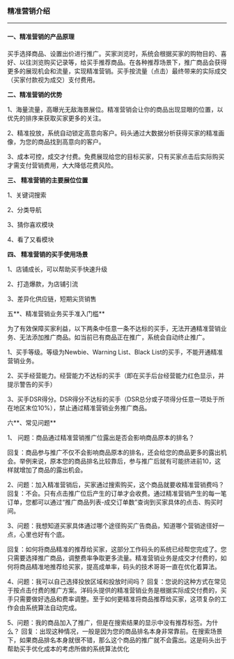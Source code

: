 ### 精准营销介绍

---

#### **一、精准营销的产品原理**

买手选择商品、设置出价进行推广。买家浏览时，系统会根据买家的购物目的、喜好、以往浏览购买记录等，给买手推荐商品。在各种推荐场景下，推广商品会获得更多的展现机会和流量，实现精准营销。买手按流量（点击）最终带来的实际成交（买家付款视为成交）支付费用。

**二、精准营销的优势**

1、海量流量，高曝光无敌海景展位。精准营销会让你的商品出现显眼的位置，以优先的排序来获取买家更多的关注。

2、精准投放，系统自动锁定高意向客户。码头通过大数据分析获得买家的精准画像，为您的商品找到高意向的客户。

3、成本可控，成交才付费。免费展现给您的目标买家，只有买家点击后实际购买才需支付营销费用，大大降低花费风险。

**三、 精准营销的主要展位位置**

1、关键词搜索

2、分类导航

3、猜你喜欢模块

4、看了又看模块

**四、 精准营销的买手使用场景**

1、店铺成长，可以帮助买手快速升级

2、打造爆款，为店铺引流

3、差异化供应链，短期尖货销售


五**、精准营销业务买手准入门槛**

为了有效保障买家利益，以下两条中任意一条不达标的买手，无法开通精准营销业务、无法添加推广商品。如当前已有商品正在推广，系统会自动终止推广。

1、买手等级。等级为Newbie、Warning List、Black List的买手，不能开通精准营销业务。

2、买手经营能力。经营能力不达标的买手（即在买手后台经营能力红色显示，并提示警告的买手）

3、买手DSR得分。DSR得分不达标的买手（DSR总分或子项得分任意一项处于所在地区末位10%），禁止通过精准营销业务推广商品。

六**、常见问题**

1、 问题：商品通过精准营销推广位露出是否会影响商品原本的排名？
回复：商品参与推广不仅不会影响商品原本的排名，还会给您的商品更多的露出机会。举例来说，原本您的商品排名比较靠后，参与推广后就有可能挤进前10，这样就增加了商品的露出机会。

2、问题：加入精准营销后，买家通过搜索购买，这个商品就要收精准营销费吗？
回复：不会。只有点击推广位后产生的订单才会收费。通过精准营销产生的每一笔订单，您都可以通过“推广商品列表-成交订单数”查询到买家具体的点击、购买时间。

3、问题：我想知道买家具体通过哪个途径购买广告商品，知道哪个营销途径好一点，心里也好有个底。
回复：如何将商品精准的推荐给买家，这部分工作码头的系统已经帮您完成了。您只需要选择推广商品，调整费率争取更多流量。精准营销业务是成交才付费的，如何将商品精准地推荐给买家，提高成单率，码头的技术哥哥一直在优化着算法。

4、问题：我可以自己选择投放区域和投放时间吗？回复：您说的这种方式在常见于按点击付费的推广方案。洋码头提供的精准营销业务是根据实际成交付费的，买手只需要做好选品和费率调整。至于如何更精准将商品推荐给买家，这项复杂的工作会由系统算法自动完成。

5、问题：我的商品加入了推广，但是在搜索结果的显示中没有推荐标签。为什么？
回复：出现这种情况，一般是因为您的商品排名本身非常靠前。在搜索场景下，如果商品排名本身就很不错，那么这个商品的推广就不会露出。这是码头出于帮助买手优化成本的考虑所做的系统算法优化



